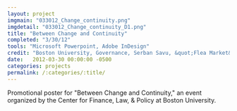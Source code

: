 ```yaml
---
layout: project
imgmain: "033012_Change_continuity.png"
imgdetail: "033012_Change_continuity_D1.png"
title: "Between Change and Continuity"
completed: "3/30/12"
tools: "Microsoft Powerpoint, Adobe InDesign"
credit: "Boston University, Governance, Serban Savu, &quot;Flea Market&quot; (2012)"
date:   2012-03-30 00:00:00 -0500
categories: projects
permalink: /:categories/:title/
---
```

Promotional poster for "Between Change and Continuity," an event organized by the Center for Finance, Law, & Policy at Boston University.
